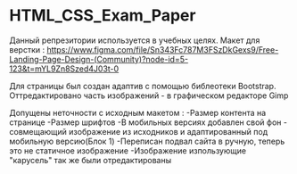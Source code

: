 # HTML_CSS_Exam_Paper

Данный репрезитории используется в учебных целях.
Макет для верстки : https://www.figma.com/file/Sn343Fc787M3FSzDkGexs9/Free-Landing-Page-Design-(Community)?node-id=5-123&t=mYL9Zn8Szed4J03t-0

Для страницы был  создан адаптив с помощью библеотеки Bootstrap.
Оттредактировано часть изображений - в графическом редакторе Gimp

Допущены неточности с исходным макетом :
-Размер контента на странице
-Размер шрифтов 
-В мобильных версиях добавлен свой фон  - совмещающий изображение из исходников и адаптированный под мобильную версию(Блок 1)
-Переписан подвал сайта в ручную, теперь это не статичное изображение 
-Изображение изпользующие "карусель" так же были отредактированы 
